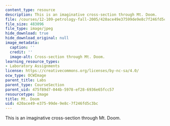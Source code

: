 ```yaml
---
content_type: resource
description: This is an imaginative cross-section through Mt. Doom.
file: /courses/12-109-petrology-fall-2005/420ace49e37599de9e8c7f246fd5c3bc_lab_7_strat1.jpg
file_size: 483096
file_type: image/jpeg
hide_download: true
hide_download_original: null
image_metadata:
  caption: ''
  credit: ''
  image-alt: Cross-section through Mt. Doom.
learning_resource_types:
- Laboratory Assignments
license: https://creativecommons.org/licenses/by-nc-sa/4.0/
ocw_type: OCWImage
parent_title: Labs
parent_type: CourseSection
parent_uid: 475f89d7-044b-5978-ef28-6936e65fcc57
resourcetype: Image
title: Mt. Doom
uid: 420ace49-e375-99de-9e8c-7f246fd5c3bc
---
```

This is an imaginative cross-section through Mt. Doom.